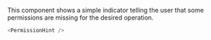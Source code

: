This component shows a simple indicator telling the user that some permissions are missing for the desired operation.

```javascript
<PermissionHint />
```
